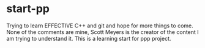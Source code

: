 # start-pp
Trying to learn EFFECTIVE C++ and git and hope for more things to come.
None of the comments are mine, Scott Meyers is the creator of the content I am trying to understand it.
This is a learning start for ppp project.
